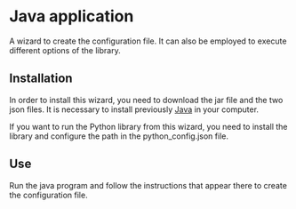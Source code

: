# Java application

A wizard to create the configuration file. It can also be employed to execute different options of the library.

## Installation

In order to install this wizard, you need to download the jar file and the two json files. It is necessary to install previously [Java](https://www.java.com/) in your computer.  

If you want to run the Python library from this wizard, you need to install the library and configure the path in the python_config.json file. 

## Use

Run the java program and follow the instructions that appear there to create the configuration file. 






